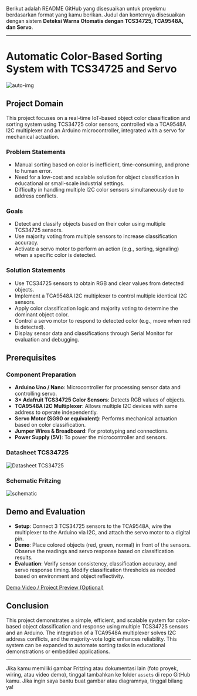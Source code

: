 Berikut adalah README GitHub yang disesuaikan untuk proyekmu berdasarkan format yang kamu berikan. Judul dan kontennya disesuaikan dengan sistem **Deteksi Warna Otomatis dengan TCS34725, TCA9548A, dan Servo**.

---

# Automatic Color-Based Sorting System with TCS34725 and Servo

![auto-img](assets/color-sorting-system.jpg)

## Project Domain

This project focuses on a real-time IoT-based object color classification and sorting system using TCS34725 color sensors, controlled via a TCA9548A I2C multiplexer and an Arduino microcontroller, integrated with a servo for mechanical actuation.

### Problem Statements

* Manual sorting based on color is inefficient, time-consuming, and prone to human error.
* Need for a low-cost and scalable solution for object classification in educational or small-scale industrial settings.
* Difficulty in handling multiple I2C color sensors simultaneously due to address conflicts.

### Goals

* Detect and classify objects based on their color using multiple TCS34725 sensors.
* Use majority voting from multiple sensors to increase classification accuracy.
* Activate a servo motor to perform an action (e.g., sorting, signaling) when a specific color is detected.

### Solution Statements

* Use TCS34725 sensors to obtain RGB and clear values from detected objects.
* Implement a TCA9548A I2C multiplexer to control multiple identical I2C sensors.
* Apply color classification logic and majority voting to determine the dominant object color.
* Control a servo motor to respond to detected color (e.g., move when red is detected).
* Display sensor data and classifications through Serial Monitor for evaluation and debugging.

## Prerequisites

### Component Preparation

* **Arduino Uno / Nano**: Microcontroller for processing sensor data and controlling servo.
* **3× Adafruit TCS34725 Color Sensors**: Detects RGB values of objects.
* **TCA9548A I2C Multiplexer**: Allows multiple I2C devices with same address to operate independently.
* **Servo Motor (SG90 or equivalent)**: Performs mechanical actuation based on color classification.
* **Jumper Wires & Breadboard**: For prototyping and connections.
* **Power Supply (5V)**: To power the microcontroller and sensors.

### Datasheet TCS34725

![Datasheet TCS34725](assets/tcs34725.jpg)

### Schematic Fritzing

![schematic](assets/schematic-color-sort.jpg)

## Demo and Evaluation

* **Setup**: Connect 3 TCS34725 sensors to the TCA9548A, wire the multiplexer to the Arduino via I2C, and attach the servo motor to a digital pin.
* **Demo**: Place colored objects (red, green, normal) in front of the sensors. Observe the readings and servo response based on classification results.
* **Evaluation**: Verify sensor consistency, classification accuracy, and servo response timing. Modify classification thresholds as needed based on environment and object reflectivity.

[Demo Video / Project Preview (Optional)](https://github.com/user-attachments/assets/9ddc3a71-bdd0-4ae9-9dad-f0930a42f8fc)

## Conclusion

This project demonstrates a simple, efficient, and scalable system for color-based object classification and response using multiple TCS34725 sensors and an Arduino. The integration of a TCA9548A multiplexer solves I2C address conflicts, and the majority-vote logic enhances reliability. This system can be expanded to automate sorting tasks in educational demonstrations or embedded applications.

---

Jika kamu memiliki gambar Fritzing atau dokumentasi lain (foto proyek, wiring, atau video demo), tinggal tambahkan ke folder `assets` di repo GitHub kamu. Jika ingin saya bantu buat gambar atau diagramnya, tinggal bilang ya!
